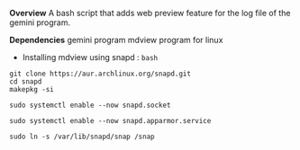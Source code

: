 **Overview**
A bash script that adds web preview feature for the log file of the gemini program.

**Dependencies**
gemini program
mdview program for linux
- Installing mdview using snapd : 
`bash`
```
git clone https://aur.archlinux.org/snapd.git
cd snapd
makepkg -si
```

```
sudo systemctl enable --now snapd.socket
```

```
sudo systemctl enable --now snapd.apparmor.service
```

```
sudo ln -s /var/lib/snapd/snap /snap
```
